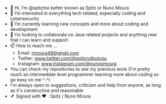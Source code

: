 - 👋 Hi, I’m @spitzmo better known as Spitz or Nuno Moura
- 👀 I’m interested in everything tech related, especially coding and cybersecurity
- 🌱 I’m currently learning new concepts and more about coding and development
- 💞️ I’m looking to collaborate on  Java related projects and anything new that I can learn and support
- 📫 How to reach me ...
  - Email: nmoura49@gmail.com
  - Twitter: www.twitter.com/@spitznolbutyou
  - Instagram: www.instagram.com/@nunoomoura
- You can check my repositories to see my previous work (I'm pretty much an intermediate level programmer learning more about coding so go easy on me ^-^)
- I'm always open to suggestions, criticism and help from anyone, as long as it's constructive and reasonable
- 🪶 Signed with ❤️ : Spitz / Nuno Moura
